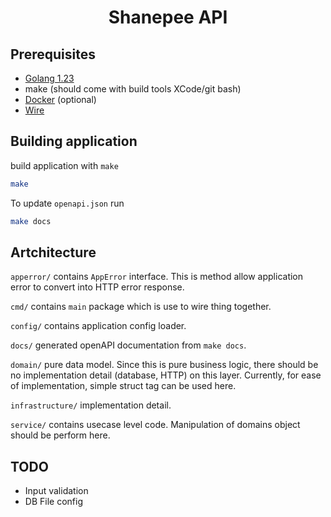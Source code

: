 <div align="center">
    <h1>
        Shanepee API
    </h1>
</div>

## Prerequisites
- [Golang 1.23](https://go.dev/dl/)
- make (should come with build tools XCode/git bash)
- [Docker](https://docs.docker.com/engine/install/) (optional)
- [Wire](https://github.com/google/wire)

## Building application
build application with `make`
```sh
make
```

To update `openapi.json` run
```sh
make docs
```

## Artchitecture
`apperror/` contains `AppError` interface. This is method allow application error to convert into HTTP error response.

`cmd/` contains `main` package which is use to wire thing together.

`config/` contains application config loader.

`docs/` generated openAPI documentation from `make docs`.

`domain/` pure data model. Since this is pure business logic, there should be no implementation detail (database, HTTP) on this layer. Currently, for ease of implementation, simple struct tag can be used here.

`infrastructure/` implementation detail.

`service/` contains usecase level code. Manipulation of domains object should be perform here.

## TODO
- Input validation
- DB File config
